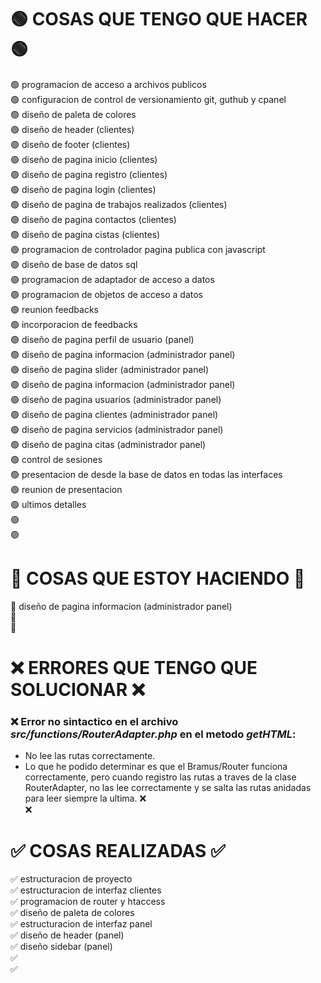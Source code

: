 # 🟢 COSAS QUE TENGO QUE HACER 🟢 <br>

🟢 programacion de acceso a archivos publicos <br>
🟢 configuracion de control de versionamiento git, guthub y cpanel <br>
🟢 diseño de paleta de colores <br>
🟢 diseño de header (clientes) <br>
🟢 diseño de footer (clientes) <br>
🟢 diseño de pagina inicio (clientes) <br>
🟢 diseño de pagina registro (clientes) <br>
🟢 diseño de pagina login (clientes) <br>
🟢 diseño de pagina de trabajos realizados (clientes) <br>
🟢 diseño de pagina contactos (clientes) <br>
🟢 diseño de pagina cistas (clientes) <br>
🟢 programacion de controlador pagina publica con javascript <br>
🟢 diseño de base de datos sql <br>
🟢 programacion de adaptador de acceso a datos <br>
🟢 programacion de objetos de acceso a datos <br>
🟢 reunion feedbacks <br>
🟢 incorporacion de feedbacks <br>
🟢 diseño de pagina perfil de usuario (panel) <br>
🟢 diseño de pagina informacion (administrador panel) <br>
🟢 diseño de pagina slider (administrador panel) <br>
🟢 diseño de pagina informacion (administrador panel) <br>
🟢 diseño de pagina usuarios (administrador panel) <br>
🟢 diseño de pagina clientes (administrador panel) <br>
🟢 diseño de pagina servicios (administrador panel) <br>
🟢 diseño de pagina citas (administrador panel) <br>
🟢 control de sesiones <br>
🟢 presentacion de desde la base de datos en todas las interfaces <br>
🟢 reunion de presentacion <br>
🟢 ultimos detalles <br>
🟢<br>
🟢<br>

# 🔴 COSAS QUE ESTOY HACIENDO 🔴

🔴 diseño de pagina informacion (administrador panel) <br>
🔴<br>
🔴<br>

# ❌ ERRORES QUE TENGO QUE SOLUCIONAR ❌

### ❌ Error no sintactico en el archivo _src/functions/RouterAdapter.php_ en el metodo _getHTML_: <br>

-   No lee las rutas correctamente.
-   Lo que he podido determinar es que el Bramus/Router funciona correctamente, pero cuando registro las rutas a traves
    de la clase RouterAdapter, no las lee correctamente y se salta las rutas anidadas para leer siempre la ultima.
    ❌<br>
    ❌<br>

# ✅ COSAS REALIZADAS ✅

✅ estructuracion de proyecto<br>
✅ estructuracion de interfaz clientes<br>
✅ programacion de router y htaccess<br>
✅ diseño de paleta de colores<br>
✅ estructuracion de interfaz panel<br>
✅ diseño de header (panel)<br>
✅ diseño sidebar (panel)<br>
✅<br>
✅<br>
